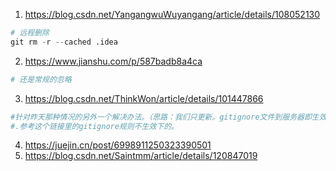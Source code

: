 1. https://blog.csdn.net/YangangwuWuyangang/article/details/108052130
```python
# 远程删除
git rm -r --cached .idea
```
2. https://www.jianshu.com/p/587badb8a4ca
```python
# 还是常规的忽略
```
3. https://blog.csdn.net/ThinkWon/article/details/101447866
```python
#针对昨天那种情况的另外一个解决办法。（思路：我们只更新。gitignore文件到服务器即生效，也不影响他人代码。）
#.参考这个链接里的gitignore规则不生效下的。

```
4. https://juejin.cn/post/6998911250323390501
5. https://blog.csdn.net/Saintmm/article/details/120847019

